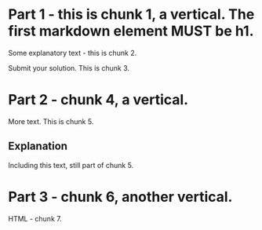 # Part 1 - this is chunk 1, a vertical. The first markdown element MUST be h1.

Some explanatory text - this is chunk 2.

<div class="autograder" data-display-name="Submit" data-points="50" data-grader-payload="p1q1">
  <p>Submit your solution. This is chunk 3.</p>
</div>

# Part 2 - chunk 4, a vertical.

More text.  This is chunk 5.

## Explanation

Including this text, still part of chunk 5.

# Part 3 - chunk 6, another vertical.

HTML - chunk 7.

<script language="ruql" data-display-name="Self-check - chunk 8"> 
 choice_answer do 
   text 'True or false?'
   distractor false
   answer true
   explanation 'You got it.'
 end
</script>
